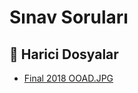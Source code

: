 # Sınav Soruları


<!--Index-->

## 🔗 Harici Dosyalar

- [Final 2018 OOAD.JPG](./Final%202018%20OOAD.JPG)


<!--Index-->

